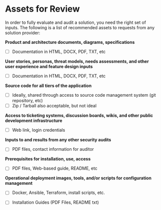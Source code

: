 # Assets for Review

In order to fully evaluate and audit a solution, you need the right set of inputs. The following is a list of recommended assets to requests from any solution provider:

**Product and architecture documents, diagrams, specifications**

* [ ] Documentation in HTML, DOCX, PDF, TXT, etc

**User stories, personas, threat models, needs assessments, and other user experience and feature design inputs**

* [ ] Documentation in HTML, DOCX, PDF, TXT, etc

**Source code for all tiers of the application**

* [ ] Ideally, shared through access to  source code management system (git repository, etc)
* [ ] Zip / Tarball also acceptable, but not ideal

**Access to ticketing systems, discussion boards, wikis, and other public development infrastructure**

* [ ] Web link, login credentials

**Inputs to and results from any other security audits**

* [ ] PDF files, contact information for auditor

**Prerequisites for installation, use, access**

* [ ] PDF files, Web-based guide, README, etc

**Operational deployment images, tools, and/or scripts for configuration management**

* [ ] Docker, Ansible, Terraform, install scripts, etc.
* [ ] Installation Guides (PDF Files, README txt)



####
